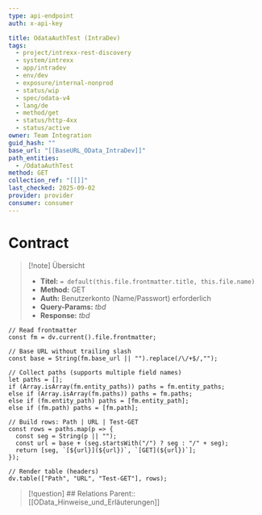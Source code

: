 ```yaml
---
type: api-endpoint
auth: x-api-key

title: OdataAuthTest (IntraDev)
tags:
  - project/intrexx-rest-discovery
  - system/intrexx
  - app/intradev
  - env/dev
  - exposure/internal-nonprod
  - status/wip
  - spec/odata-v4
  - lang/de
  - method/get
  - status/http-4xx
  - status/active
owner: Team Integration
guid_hash: ""
base_url: "[[BaseURL_OData_IntraDev]]"
path_entities:
  - /OdataAuthTest
method: GET
collection_ref: "[[]]"
last_checked: 2025-09-02
provider: provider
consumer: consumer
---
```

# Contract

> [!note] Übersicht
> - **Titel:** `= default(this.file.frontmatter.title, this.file.name)`
> - **Method:** GET
> - **Auth:** Benutzerkonto (Name/Passwort) erforderlich
> - **Query-Params:** _tbd_
> - **Response:** _tbd_



```dataviewjs
// Read frontmatter
const fm = dv.current().file.frontmatter;

// Base URL without trailing slash
const base = String(fm.base_url || "").replace(/\/+$/,"");

// Collect paths (supports multiple field names)
let paths = [];
if (Array.isArray(fm.entity_paths)) paths = fm.entity_paths;
else if (Array.isArray(fm.paths)) paths = fm.paths;
else if (fm.entity_path) paths = [fm.entity_path];
else if (fm.path) paths = [fm.path];

// Build rows: Path | URL | Test-GET
const rows = paths.map(p => {
  const seg = String(p || "");
  const url = base + (seg.startsWith("/") ? seg : "/" + seg);
  return [seg, `[${url}](${url})`, `[GET](${url})`];
});

// Render table (headers)
dv.table(["Path", "URL", "Test-GET"], rows);
```

> [!question] ## Relations
> Parent:: [[OData_Hinweise_und_Erläuterungen]]